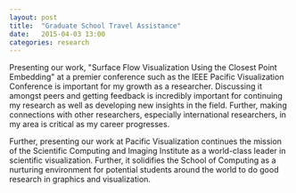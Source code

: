 ```yaml
---
layout: post
title:  "Graduate School Travel Assistance"
date:   2015-04-03 13:00
categories: research 
---
```


Presenting our work, "Surface Flow Visualization Using the Closest Point Embedding" at a premier conference such as the IEEE Pacific Visualization Conference is important for my growth as a researcher. Discussing it amongst peers and getting feedback is incredibly important for continuing my research as well as developing new insights in the field. Further, making connections with other researchers, especially international researchers, in my area is critical as my career progresses. 

Further, presenting our work at Pacific Visualization continues the mission of the Scientific Computing and Imaging Institute as a world-class leader in scientific visualization. Further, it solidifies the School of Computing as a nurturing environment for potential students around the world to do good research in graphics and visualization. 

